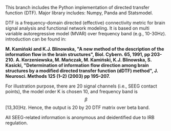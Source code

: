 This branch includes the Python implementation of directed transfer function (DTF). Major library includes: Numpy, Panda and Statsmodel. 

DTF is a frequency-domain directed (effective) connectivity metric for brain signal analysis and functional network modeling. It is based on multi variable autoregressive model (MVAR) over frequency band (e.g., 10-30Hz). introduction can be found in:

**M. Kamiński and K.J. Blinowska, "A new method of the description of the information flow in the brain structures", Biol. Cybern. 65, 1991, pp 203-210.**
**A. Korzeniewska, M. Mańczak, M. Kamiński, K.J. Blinowska, S. Kasicki, "Determination of information flow direction among brain structures by a modified directed transfer function (dDTF) method", J. Neurosci. Methods 125 (1–2) (2003)
pp 195–207.**

For illustration purpose, there are 20 signal channels (i.e., SEEG contact points), the model order K is chosen 10, and frequency band is $$\beta$$ [13,30]Hz. Hence, the output is 20 by 20 DTF matrix over beta band.

All SEEG-related information is anonymous and deidentified due to IRB regulation.
